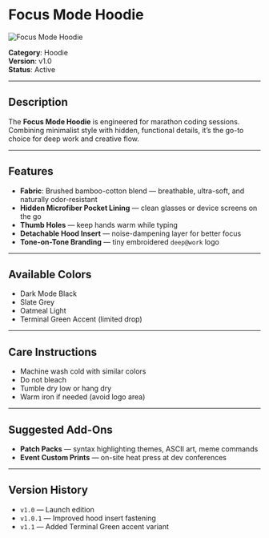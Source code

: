 # Focus Mode Hoodie

![Focus Mode Hoodie](./images/focus-mode-hoodie.jpg)

**Category**: Hoodie  
**Version**: v1.0  
**Status**: Active

---

## Description

The **Focus Mode Hoodie** is engineered for marathon coding sessions. Combining minimalist style with hidden, functional details, it’s the go-to choice for deep work and creative flow.

---

## Features

- **Fabric**: Brushed bamboo-cotton blend — breathable, ultra-soft, and naturally odor-resistant
- **Hidden Microfiber Pocket Lining** — clean glasses or device screens on the go
- **Thumb Holes** — keep hands warm while typing
- **Detachable Hood Insert** — noise-dampening layer for better focus
- **Tone-on-Tone Branding** — tiny embroidered `deep@work` logo

---

## Available Colors

- Dark Mode Black  
- Slate Grey  
- Oatmeal Light  
- Terminal Green Accent (limited drop)

---

## Care Instructions

- Machine wash cold with similar colors  
- Do not bleach  
- Tumble dry low or hang dry  
- Warm iron if needed (avoid logo area)

---

## Suggested Add-Ons

- **Patch Packs** — syntax highlighting themes, ASCII art, meme commands
- **Event Custom Prints** — on-site heat press at dev conferences

---

## Version History

- `v1.0` — Launch edition  
- `v1.0.1` — Improved hood insert fastening  
- `v1.1` — Added Terminal Green accent variant
